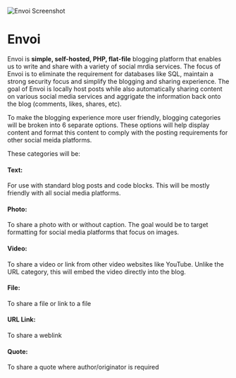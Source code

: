 ![Envoi Screenshot](https://github.com/xer0-1ne/envoi/blob/master/envoi.png)

# Envoi

Envoi is **simple, self-hosted, PHP, flat-file** blogging platform that enables us to write and share with a variety of social mrdia services.  The focus of Envoi is to eliminate the requirement for databases like SQL, maintain a strong security focus and simplify the blogging and sharing experience.  The goal of Envoi is locally host posts while also automatically sharing content on various social media services and aggrigate the information back onto the blog (comments, likes, shares, etc).

To make the blogging experience more user friendly, blogging categories will be broken into 6 separate options.  These options will help display content and format this content to comply with the posting requirements for other social meida platforms.  

These categories will be:

#### Text:
For use with standard blog posts and code blocks.  This will be mostly friendly with all social media platforms.

#### Photo:
To share a photo with or without caption.  The goal would be to target formatting for social media platforms that focus on images.

#### Video:
To share a video or link from other video websites like YouTube.  Unlike the URL category, this will embed the video directly into the blog.

#### File:
To share a file or link to a file

#### URL Link:
To share a weblink

#### Quote:
To share a quote where author/originator is required

